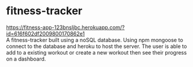 # fitness-tracker

https://fitness-app-123bnsljbc.herokuapp.com/?id=616f602df2009800170862e1
<br>
A fitness-tracker built using a noSQL database. Using npm mongoose to connect to the database and heroku to host the server. The user is able to add to a existing workout or create a new workout then see their progress on a dashboard.
